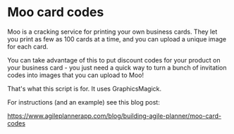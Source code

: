 # Moo card codes

Moo is a cracking service for printing your own business cards. They let
you print as few as 100 cards at a time, and you can upload a unique
image for each card.

You can take advantage of this to put discount codes for your product on
your business card - you just need a quick way to turn a bunch of
invitation codes into images that you can upload to Moo!

That's what this script is for. It uses GraphicsMagick.

For instructions (and an example) see this blog post:

<https://www.agileplannerapp.com/blog/building-agile-planner/moo-card-codes>
